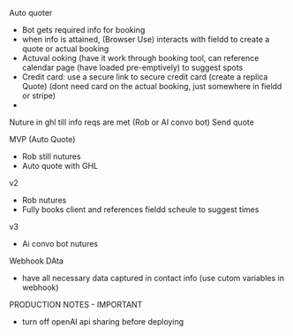 Auto quoter
- Bot gets required info for booking 
- when info is attained, (Browser Use) interacts with fieldd to create a quote or actual booking
- Actuval ooking (have it work through booking tool, can reference calendar page (have loaded pre-emptively) to suggest spots 
- Credit card: use a secure link to secure credit card (create a replica Quote) (dont need card on the actual booking, just somewhere in fieldd or stripe) 
- 

Nuture in ghl till info reqs are met (Rob or AI convo bot) 
Send quote 


MVP (Auto Quote) 
- Rob still nutures
- Auto quote with GHL 

v2
- Rob nutures
- Fully books client and references fieldd scheule to suggest times

v3
- Ai convo bot nutures





Webhook DAta
- have all necessary data captured in contact info (use cutom variables in webhook)

PRODUCTION NOTES - IMPORTANT
- turn off openAI api sharing before deploying
